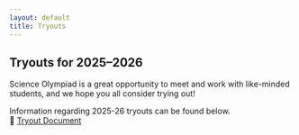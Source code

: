 ```yaml
---
layout: default
title: Tryouts
---
```


## Tryouts for 2025–2026

Science Olympiad is a great opportunity to meet and work with like-minded students, and we hope you all consider trying out!

Information regarding 2025-26 tryouts can be found below.  
📄 [Tryout Document](https://docs.google.com/document/d/11dQRlaKVtQmX1tUYnyypb_9M1lsd8VmYYQzQ_XUm0rI/edit?tab=t.0)
